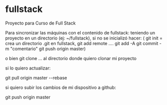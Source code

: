 # fullstack
Proyecto para Curso de Full Stack


Para sincronizar las máquinas con el contenido de fullstack:
teniendo un proyecto en un directorio (ej: ~/fullstack), si no se inicializó hacer:
( git init = crea un directorio .git en fullstack,
  git add remote ....
  git add -A
  git commit -m "comentario"
  git push origin master)
  
  o bien git clone ... al directorio donde quiero clonar mi proyecto
  
  si lo quiero actualizar:
  
  git pull origin master --rebase
  
  si quiero subir los cambios de mi dispositivo a github:
  
  git push origin master
